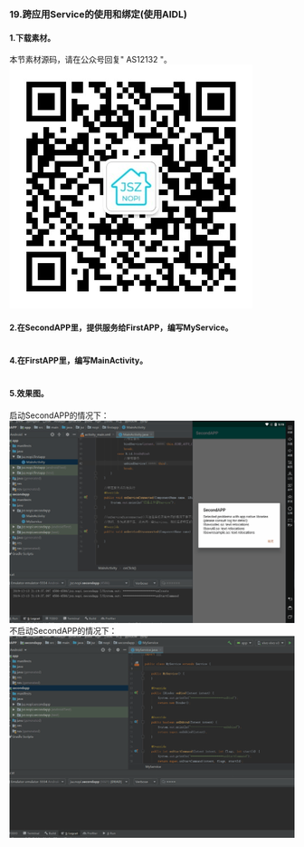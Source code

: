 ### 19.跨应用Service的使用和绑定(使用AIDL)
#### 1.下载素材。
本节素材源码，请在公众号回复" AS12132 "。
![title](https://raw.githubusercontent.com/JSZNopi/JSZImage/master/gitnote/2019/10/30/WXCODE-1572446034519.jpeg)

#### 2.在SecondAPP里，提供服务给FirstAPP，编写MyService。
```java

```

#### 4.在FirstAPP里，编写MainActivity。
```java

```

#### 5.效果图。
启动SecondAPP的情况下：
![title](https://raw.githubusercontent.com/JSZNopi/JSZImage/master/gitnote/2019/12/13/1-1576243898537.gif)
不启动SecondAPP的情况下：
![title](https://raw.githubusercontent.com/JSZNopi/JSZImage/master/gitnote/2019/12/13/2-1576248448868.gif)
